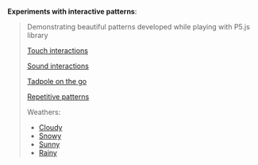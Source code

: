 **Experiments with interactive patterns**:

> Demonstrating beautiful patterns developed while playing with P5.js library
>
> [Touch interactions](https://editor.p5js.org/akshaygpt/sketches/xcruAf7Bw)
>
> [Sound interactions](https://editor.p5js.org/akshaygpt/sketches/BXwHr9ECM)
>
> [Tadpole on the go](https://editor.p5js.org/akshaygpt/sketches/SJCeknYAQ)
>
> [Repetitive patterns](https://editor.p5js.org/akshaygpt/sketches/H18NJq2CQ)
>
> Weathers:
>   - [Cloudy](https://editor.p5js.org/akshaygpt/sketches/3X4b0Savl)
>   - [Snowy]()
>   - [Sunny](https://editor.p5js.org/akshaygpt/sketches/LACobiTdg)
>   - [Rainy](https://editor.p5js.org/akshaygpt/sketches/T9oA3K0o-)
